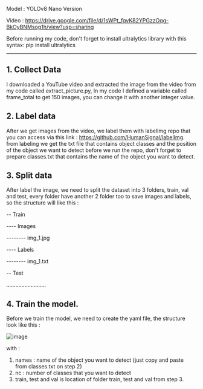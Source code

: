 Model : YOLOv8 Nano Version

Video : https://drive.google.com/file/d/1sWPt_fqvK82YPGzzOqg-BkOyBNMsog1h/view?usp=sharing

Before running my code, don't forget to install ultralytics library with this syntax: pip install ultralytics

-----------------------------------------------------------------------------------------------------------

## 1. Collect Data

I downloaded a YouTube video and extracted the image from the video from my code called extract_picture.py, In my code I defined a variable called frame_total to get 150 images, you can change it with another integer value.

## 2. Label data

After we get images from the video, we label them with labelImg repo that you can access via this link : https://github.com/HumanSignal/labelImg. from labeling we get the txt file that contains object classes and the position of the object we want to detect before we run the repo, don't forget to prepare classes.txt that contains the name of the object you want to detect.

## 3. Split data

After label the image, we need to split the dataset into 3 folders, train, val and test, every folder have another 2 folder too to save images and labels, so the structure will like this :

-- Train

---- Images

-------- img_1.jpg

---- Labels

-------- img_1.txt

-- Test

..........................

## 4. Train the model.

Before we train the model, we need to create the yaml file, the structure look like this :

![image](https://github.com/RaffelRavionaldo/Kecilin-Beyblade-test/assets/94748637/3f9b8a92-4db1-4e75-ba2c-fa2c3a0ca3e3)

with :

1. names : name of the object you want to detect (just copy and paste from classes.txt on step 2)
2. nc : number of classes that you want to detect
3. train, test and val is location of folder train, test and val from step 3.



